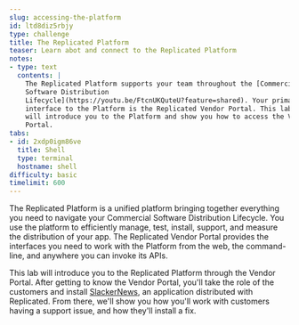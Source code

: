 ```yaml
---
slug: accessing-the-platform
id: ltd8diz5rbjy
type: challenge
title: The Replicated Platform
teaser: Learn abot and connect to the Replicated Platform
notes:
- type: text
  contents: |
    The Replicated Platform supports your team throughout the [Commercial
    Software Distribution
    Lifecycle](https://youtu.be/FtcnUKQuteU?feature=shared). Your primary
    interface to the Platform is the Replicated Vendor Portal. This lab
    will introduce you to the Platform and show you how to access the Vendor
    Portal.
tabs:
- id: 2xdp0igm86ve
  title: Shell
  type: terminal
  hostname: shell
difficulty: basic
timelimit: 600
---
```


The Replicated Platform is a unified platform bringing together everything you
need to navigate your Commercial Software Distribution Lifecycle. You use the
platform to efficiently manage, test, install, support, and measure the
distribution of your app. The Replicated Vendor Portal provides the interfaces
you need to work with the Platform from the web, the command-line, and
anywhere you can invoke its APIs.

This lab will introduce you to the Replicated Platform through the Vendor
Portal. After getting to know the Vendor Portal, you'll take the role of the
customers and install [SlackerNews](https://slackernews.io), an application
distributed with Replicated. From there, we'll show you how you'll work with
customers having a support issue, and how they'll install a fix.
